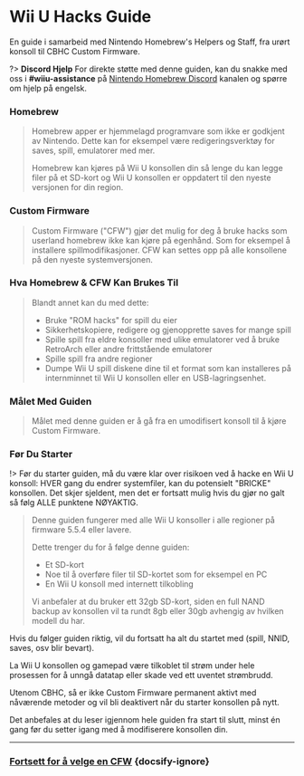 # Wii U Hacks Guide

En guide i samarbeid med Nintendo Homebrew's Helpers og Staff, fra urørt konsoll til CBHC Custom Firmware.

?> **Discord Hjelp** For direkte støtte med denne guiden, kan du snakke med oss i **#wiiu-assistance** på [Nintendo Homebrew Discord](https://discord.gg/C29hYvh) kanalen og spørre om hjelp på engelsk.

### Homebrew

> Homebrew apper er hjemmelagd programvare som ikke er godkjent av Nintendo. Dette kan for eksempel være redigeringsverktøy for saves, spill, emulatorer med mer.
> 
> Homebrew kan kjøres på Wii U konsollen din så lenge du kan legge filer på et SD-kort og Wii U konsollen er oppdatert til den nyeste versjonen for din region.

### Custom Firmware

> Custom Firmware ("CFW") gjør det mulig for deg å bruke hacks som userland homebrew ikke kan kjøre på egenhånd. Som for eksempel å installere spillmodifikasjoner. CFW kan settes opp på alle konsollene på den nyeste systemversjonen.

### Hva Homebrew & CFW Kan Brukes Til
>
> Blandt annet kan du med dette:
> 
> - Bruke "ROM hacks" for spill du eier
> - Sikkerhetskopiere, redigere og gjenopprette saves for mange spill
> - Spille spill fra eldre konsoller med ulike emulatorer ved å bruke RetroArch eller andre frittstående emulatorer
> - Spille spill fra andre regioner
> - Dumpe Wii U spill diskene dine til et format som kan installeres på internminnet til Wii U konsollen eller en USB-lagringsenhet.


### Målet Med Guiden

> Målet med denne guiden er å gå fra en umodifisert konsoll til å kjøre Custom Firmware.

### Før Du Starter

!> Før du starter guiden, må du være klar over risikoen ved å hacke en Wii U konsoll: HVER gang du endrer systemfiler, kan du potensielt "BRICKE" konsollen. Det skjer sjeldent, men det er fortsatt mulig hvis du gjør no galt så følg ALLE punktene NØYAKTIG.
>
> Denne guiden fungerer med alle Wii U konsoller i alle regioner på firmware 5.5.4 eller lavere.
> 
> Dette trenger du for å følge denne guiden:
> 
> - Et SD-kort
> - Noe til å overføre filer til SD-kortet som for eksempel en PC
> - En Wii U konsoll med internett tilkobling
> 
> Vi anbefaler at du bruker ett 32gb SD-kort, siden en full NAND backup av konsollen vil ta rundt 8gb eller 30gb avhengig av hvilken modell du har.

Hvis du følger guiden riktig, vil du fortsatt ha alt du startet med (spill, NNID, saves, osv blir bevart).

La Wii U konsollen og gamepad være tilkoblet til strøm under hele prosessen for å unngå datatap eller skade ved ett uventet strømbrudd.

Utenom CBHC, så er ikke Custom Firmware permanent aktivt med nåværende metoder og vil bli deaktivert når du starter konsollen på nytt.

Det anbefales at du leser igjennom hele guiden fra start til slutt, minst én gang før du setter igang med å modifiserere konsollen din.

---

### [Fortsett for å velge en CFW](cfw-choice) {docsify-ignore}